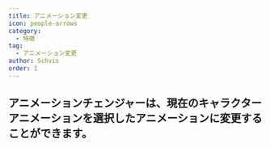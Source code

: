 ```yaml
---
title: アニメーション変更
icon: people-arrows
category:
  - 特徴
tag:
  - アニメーション変更
author: Schvis
order: 1
---
```


## アニメーションチェンジャーは、現在のキャラクターアニメーションを選択したアニメーションに変更することができます。
